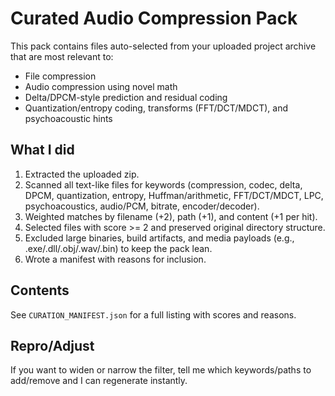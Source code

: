 # Curated Audio Compression Pack

This pack contains files auto-selected from your uploaded project archive that are most relevant to:
- File compression
- Audio compression using novel math
- Delta/DPCM-style prediction and residual coding
- Quantization/entropy coding, transforms (FFT/DCT/MDCT), and psychoacoustic hints

## What I did
1. Extracted the uploaded zip.
2. Scanned all text-like files for keywords (compression, codec, delta, DPCM, quantization, entropy, Huffman/arithmetic, FFT/DCT/MDCT, LPC, psychoacoustics, audio/PCM, bitrate, encoder/decoder).
3. Weighted matches by filename (+2), path (+1), and content (+1 per hit).
4. Selected files with score >= 2 and preserved original directory structure.
5. Excluded large binaries, build artifacts, and media payloads (e.g., .exe/.dll/.obj/.wav/.bin) to keep the pack lean.
6. Wrote a manifest with reasons for inclusion.

## Contents
See `CURATION_MANIFEST.json` for a full listing with scores and reasons.

## Repro/Adjust
If you want to widen or narrow the filter, tell me which keywords/paths to add/remove and I can regenerate instantly.
